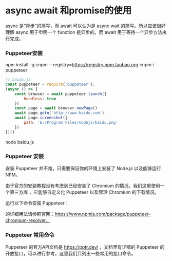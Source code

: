 
# async await 和promise的使用
async 是“异步”的简写，而 await 可以认为是 async wait 的简写。所以应该很好理解 async
用于申明一个 function 是异步的，而 await 用于等待一个异步方法执行完成。



### Puppeteer安装
npm install -g cnpm --registry=https://registry.npm.taobao.org
cnpm i puppeteer

```javascript
// baidu.js
const puppeteer = require('puppeteer');
(async () => {
    const browser = await puppeteer.launch({
        headless: true
    })
    const page = await browser.newPage()
    await page.goto('http://www.baidu.com')
    await page.screenshot({
        path: 'E:/Program Files/nodejs/baidu.png'
    })
})()
```
node baidu.js


### Puppeteer 安装
安装 Puppeteer 并不难，只需要保证你的环境上安装了 Node.js 以及能够运行 NPM。

由于官方的安装教程没有考虑到已经安装了 Chromium 的情况，我们这里使用一个第三方库 ，它能够自定义化 Puppeteer 以及管理 Chromium 的下载情况。

运行以下命令安装 Puppeteer：

的详细用法请参照官网：https://www.npmjs.com/package/puppeteer-chromium-resolver。
### Puppeteer 常用命令
Puppeteer 的官方API文档是 https://pptr.dev/ ，文档里有详细的 Puppeteer 的开放接口，可以进行参考，这里我们只列出一些常用的接口命令。


 








